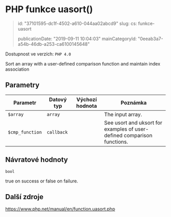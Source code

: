 PHP funkce uasort()
===================

> id: "37101595-dc1f-4502-a610-044aa02abcd9"
> slug:
> 	cs: funkce-uasort
>
> publicationDate: "2019-09-11 10:04:03"
> mainCategoryId: "0eeab3a7-a54b-46db-a253-ca6100145648"

Dostupnost ve verzích: `PHP 4.0`

Sort an array with a user-defined comparison function and maintain index association


Parametry
--------------

| Parametr | Datový typ | Výchozí hodnota | Poznámka |
|-----|-----|-----|-----|
| `$array` | `array` |  | The input array. |
| `$cmp_function` | `callback` |  | See usort and uksort for examples of user-defined comparison functions. |


Návratové hodnoty
----------------

`bool`

true on success or false on failure.

Další zdroje
------------

https://www.php.net/manual/en/function.uasort.php
